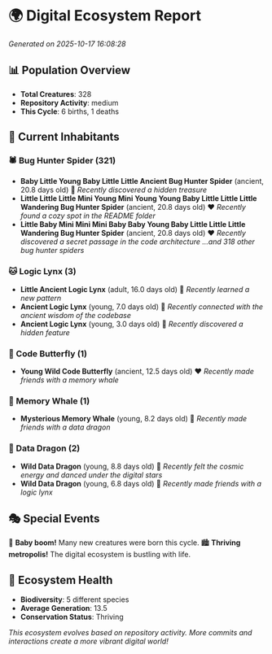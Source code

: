 # 🌍 Digital Ecosystem Report
*Generated on 2025-10-17 16:08:28*

## 📊 Population Overview
- **Total Creatures**: 328
- **Repository Activity**: medium
- **This Cycle**: 6 births, 1 deaths

## 👥 Current Inhabitants

### 🕷️ Bug Hunter Spider (321)
- **Baby Little Young Baby Little Little Ancient Bug Hunter Spider** (ancient, 20.8 days old) 💛
  *Recently discovered a hidden treasure*
- **Little Little Little Mini Young Mini Young Young Baby Little Little Little Wandering Bug Hunter Spider** (ancient, 20.8 days old) ❤️
  *Recently found a cozy spot in the README folder*
- **Little Baby Mini Mini Mini Baby Baby Young Baby Little Little Little Wandering Bug Hunter Spider** (ancient, 20.8 days old) ❤️
  *Recently discovered a secret passage in the code architecture*
  *...and 318 other bug hunter spiders*

### 🐱 Logic Lynx (3)
- **Little Ancient Logic Lynx** (adult, 16.0 days old) 💛
  *Recently learned a new pattern*
- **Ancient Logic Lynx** (young, 7.0 days old) 💚
  *Recently connected with the ancient wisdom of the codebase*
- **Ancient Logic Lynx** (young, 3.0 days old) 💚
  *Recently discovered a hidden feature*

### 🦋 Code Butterfly (1)
- **Young Wild Code Butterfly** (ancient, 12.5 days old) ❤️
  *Recently made friends with a memory whale*

### 🐋 Memory Whale (1)
- **Mysterious Memory Whale** (young, 8.2 days old) 💚
  *Recently made friends with a data dragon*

### 🐉 Data Dragon (2)
- **Wild Data Dragon** (young, 8.8 days old) 💚
  *Recently felt the cosmic energy and danced under the digital stars*
- **Wild Data Dragon** (young, 6.8 days old) 💚
  *Recently made friends with a logic lynx*

## 🎭 Special Events

🎉 **Baby boom!** Many new creatures were born this cycle.
🏙️ **Thriving metropolis!** The digital ecosystem is bustling with life.

## 🔬 Ecosystem Health
- **Biodiversity**: 5 different species
- **Average Generation**: 13.5
- **Conservation Status**: Thriving

*This ecosystem evolves based on repository activity. More commits and interactions create a more vibrant digital world!*